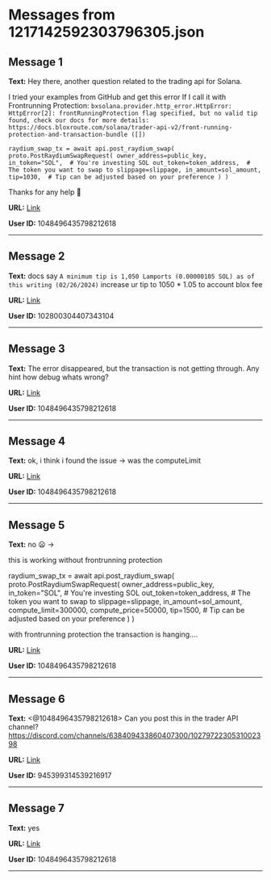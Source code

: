 # Messages from 1217142592303796305.json

## Message 1

**Text:** Hey there, another question related to the trading api for Solana.

I tried your examples from GitHub and get this error If I call it with Frontrunning Protection:
`bxsolana.provider.http_error.HttpError: HttpError[2]: frontRunningProtection flag specified, but no valid tip found, check our docs for more details: https://docs.bloxroute.com/solana/trader-api-v2/front-running-protection-and-transaction-bundle ([])`

`raydium_swap_tx = await api.post_raydium_swap(
            proto.PostRaydiumSwapRequest(
                owner_address=public_key,
                in_token="SOL",  # You're investing SOL
                out_token=token_address,  # The token you want to swap to
                slippage=slippage,
                in_amount=sol_amount,
                tip=1030,  # Tip can be adjusted based on your preference
            )
        )`

Thanks for any help 🙏

**URL:** [Link](https://discord.com/channels/638409433860407300/638411171233398824/1217142592303796305)

**User ID:** 1048496435798212618

---

## Message 2

**Text:** docs say `A minimum tip is 1,050 Lamports (0.00000105 SOL) as of this writing (02/26/2024)` increase ur tip to 1050 * 1.05 to account blox fee

**URL:** [Link](https://discord.com/channels/638409433860407300/638411171233398824/1217145579248025702)

**User ID:** 102800304407343104

---

## Message 3

**Text:** The error disappeared, but the transaction is not getting through. Any hint how debug whats wrong?

**URL:** [Link](https://discord.com/channels/638409433860407300/638411171233398824/1217479716488085544)

**User ID:** 1048496435798212618

---

## Message 4

**Text:** ok, i think i found the issue -> was the computeLimit

**URL:** [Link](https://discord.com/channels/638409433860407300/638411171233398824/1217534968532832401)

**User ID:** 1048496435798212618

---

## Message 5

**Text:** no 😦 -> 

this is working without frontrunning protection

raydium_swap_tx = await api.post_raydium_swap(
            proto.PostRaydiumSwapRequest(
                owner_address=public_key,
                in_token="SOL",  # You're investing SOL
                out_token=token_address,  # The token you want to swap to
                slippage=slippage,
                in_amount=sol_amount,
                compute_limit=300000,
                compute_price=50000,
                tip=1500,  # Tip can be adjusted based on your preference
            )
        )

with frontrunning protection the transaction is hanging....

**URL:** [Link](https://discord.com/channels/638409433860407300/638411171233398824/1217535665751851009)

**User ID:** 1048496435798212618

---

## Message 6

**Text:** <@1048496435798212618> Can you post this in the trader API channel? https://discord.com/channels/638409433860407300/1027972230531002398

**URL:** [Link](https://discord.com/channels/638409433860407300/638411171233398824/1217536253180772422)

**User ID:** 945399314539216917

---

## Message 7

**Text:** yes

**URL:** [Link](https://discord.com/channels/638409433860407300/638411171233398824/1217536322097381426)

**User ID:** 1048496435798212618

---

